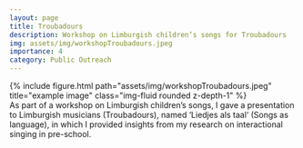 ```yaml
---
layout: page
title: Troubadours
description: Workshop on Limburgish children’s songs for Troubadours
img: assets/img/workshopTroubadours.jpeg
importance: 4
category: Public Outreach
---
```

<div class="row">
    <div class="col-sm mt-3 mt-md-0">
        {% include figure.html path="assets/img/workshopTroubadours.jpeg" title="example image" class="img-fluid rounded z-depth-1" %}
    </div>
</div>
<div class="caption">
</div>
As part of a workshop on Limburgish children’s songs, I gave a presentation to Limburgish musicians (Troubadours), named ‘Liedjes als taal‘ (Songs as language), in which I provided insights from my research on interactional singing in pre-school.
